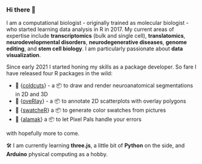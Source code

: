 ### Hi there 👋

I am a computational biologist - originally trained as molecular biologist - who started learning data analysis in R in 2017. My current areas of expertise include **transcriptomics** (bulk and single cell), **translatomics**, **neurodevelopmental disorders**, **neurodegenerative diseases**, **genome editing**, and **stem cell biology**. I am particularly passionate about **data visualization**. 

Since early 2021 I started honing my skills as a package developer. So fare I have released four R packages in the wild:

- 🧠 {[coldcuts](http://github.com/langleylab/coldcuts)} - a 📦 to draw and render neuroanatomical segmentations in 2D and 3D
- 🍳 {[oveRlay](http://github.com/gdagstn/oveRlay)} - a 📦 to annotate 2D scatterplots with overlay polygons
- 🎨 {[swatcheR](https://github.com/gdagstn/swatcheR)} a 📦 to generate color swatches from pictures
- 🦜 {[alamak](https://github.com/gdagstn/alamak)} a 📦 to let Pixel Pals handle your errors

with hopefully more to come.

🛠 I am currently learning **three.js**, a little bit of **Python** on the side, and **Arduino** physical computing as a hobby. 

